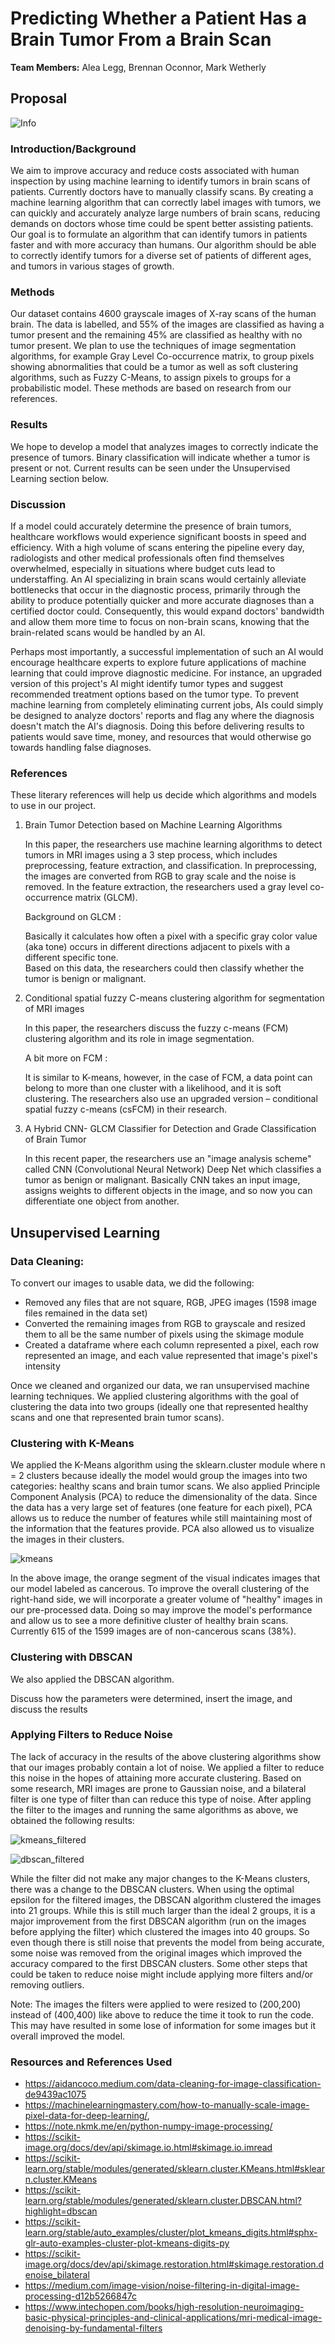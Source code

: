 # Predicting Whether a Patient Has a Brain Tumor From a Brain Scan

**Team Members:** Alea Legg, Brennan Oconnor, Mark Wetherly

## Proposal 

![Info](https://user-images.githubusercontent.com/31289084/121968442-573abb80-cd40-11eb-89e1-f002ce4db711.png)

### Introduction/Background
We aim to improve accuracy and reduce costs associated with human inspection by using machine learning to identify tumors in brain scans of patients. Currently doctors have to manually classify scans. By creating a machine learning algorithm that can correctly label images with tumors, we can quickly and accurately analyze large numbers of brain scans, reducing demands on doctors whose time could be spent better assisting patients. Our goal is to formulate an algorithm that can identify tumors in patients faster and with more accuracy than humans. Our algorithm should be able to correctly identify tumors for a diverse set of patients of different ages, and tumors in various stages of growth.

### Methods
Our dataset contains 4600 grayscale images of X-ray scans of the human brain. The data is labelled, and 55% of the images are classified as having a tumor present and the remaining 45% are classified as healthy with no tumor present. We plan to use the techniques of image segmentation algorithms, for example Gray Level Co-occurrence matrix, to group pixels showing abnormalities that could be a tumor as well as soft clustering algorithms, such as Fuzzy C-Means, to assign pixels to groups for a probabilistic model. These methods are based on research from our references.

### Results
We hope to develop a model that analyzes images to correctly indicate the presence of tumors. Binary classification will indicate whether a tumor is present or not. Current results can be seen under the Unsupervised Learning section below.

### Discussion
If a model could accurately determine the presence of brain tumors, healthcare workflows would experience significant boosts in speed and efficiency. With a high volume
of scans entering the pipeline every day, radiologists and other medical professionals often find themselves overwhelmed, especially in situations where budget cuts 
lead to understaffing. An AI specializing in brain scans would certainly alleviate bottlenecks that occur in the diagnostic process, primarily through the ability to
produce potentially quicker and more accurate diagnoses than a certified doctor could. Consequently, this would expand doctors' bandwidth and allow them more time to
focus on non-brain scans, knowing that the brain-related scans would be handled by an AI. 

Perhaps most importantly, a successful implementation of such an AI would encourage healthcare experts to explore future applications of machine learning that could
improve diagnostic medicine. For instance, an upgraded version of this project's AI might identify tumor types and suggest recommended treatment options based on the
tumor type. To prevent machine learning from completely eliminating current jobs, AIs could simply be designed to analyze doctors' reports and flag any where the diagnosis
doesn't match the AI's diagnosis. Doing this before delivering results to patients would save time, money, and resources that would otherwise go towards handling false
diagnoses.

### References
These literary references will help us decide which algorithms and models to use in our project.

1. Brain Tumor Detection based on Machine Learning Algorithms

    In this paper,  the researchers use machine learning algorithms to detect tumors in MRI images using a 3 step process, which includes preprocessing, feature extraction, and classification. In preprocessing,  the images are converted from RGB to gray scale and the noise is removed. In the feature extraction, the researchers used a gray level co-occurrence matrix (GLCM). 
   
    Background on GLCM : 
    
    Basically it calculates how often a pixel with a specific gray color value (aka tone) occurs in different directions adjacent to pixels with a different specific tone.           
    Based on this data, the researchers could then classify whether the tumor is benign or malignant. 
    
2. Conditional spatial fuzzy C-means clustering algorithm for segmentation of MRI images

    In this paper, the researchers discuss the fuzzy c-means (FCM) clustering algorithm and its role in image segmentation. 
    
    A bit more on FCM : 
    
    It is similar to K-means, however, in the case of FCM, a data point can belong to more than one cluster with a likelihood, and it is soft clustering. The researchers also use an upgraded version – conditional spatial fuzzy c-means (csFCM) in their research.
    
3. A Hybrid CNN- GLCM Classifier for Detection and Grade Classification of Brain Tumor

    In this recent paper, the researchers use an "image analysis scheme" called CNN (Convolutional Neural Network) Deep Net which classifies a tumor as benign or malignant. Basically CNN takes an input image, assigns weights to different objects in the image, and so now you can differentiate one object from another.

## Unsupervised Learning

### Data Cleaning:

To convert our images to usable data, we did the following: 
* Removed any files that are not square, RGB, JPEG images (1598 image files remained in the data set)
* Converted the remaining images from RGB to grayscale and resized them to all be the same number of pixels using the skimage module
* Created a dataframe where each column represented a pixel, each row represented an image, and each value represented that image's pixel's intensity 

Once we cleaned and organized our data, we ran unsupervised machine learning techniques. We applied clustering algorithms with the goal of clustering the data into two groups (ideally one that represented healthy scans and one that represented brain tumor scans). 

### Clustering with K-Means
We applied the K-Means algorithm using the sklearn.cluster module where n = 2 clusters because ideally the model would group the images into two categories: healthy scans and brain tumor scans. We also applied Principle Component Analysis (PCA) to reduce the dimensionality of the data. Since the data has a very large set of features (one feature for each pixel), PCA allows us to reduce the number of features while still maintaining most of the information that the features provide. PCA also allowed us to visualize the images in their clusters. 

![kmeans](https://user-images.githubusercontent.com/31289084/125023981-ec825480-e04d-11eb-8111-561aed4631a2.png)

In the above image, the orange segment of the visual indicates images that our model labeled as cancerous. To improve the overall clustering of the right-hand side, we will incorporate a greater volume of "healthy" images in our pre-processed data. Doing so may improve the model's performance and allow us to see a more definitive cluster of healthy brain scans. Currently 615 of the 1599 images are of non-cancerous scans (38%).

### Clustering with DBSCAN
We also applied the DBSCAN algorithm. 

Discuss how the parameters were determined, insert the image, and discuss the results

### Applying Filters to Reduce Noise
The lack of accuracy in the results of the above clustering algorithms show that our images probably contain a lot of noise. We applied a filter to reduce this noise in the hopes of attaining more accurate clustering. Based on some research, MRI images are prone to Gaussian noise, and a bilateral filter is one type of filter than can reduce this type of noise. After appling the filter to the images and running the same algorithms as above, we obtained the following results: 

![kmeans_filtered](https://user-images.githubusercontent.com/31289084/125023785-90b7cb80-e04d-11eb-95b3-2a414e604983.png)

![dbscan_filtered](https://user-images.githubusercontent.com/31289084/125023930-d2e10d00-e04d-11eb-99e5-ab07315bc27f.png)

While the filter did not make any major changes to the K-Means clusters, there was a change to the DBSCAN clusters. When using the optimal epsilon for the filtered images, the DBSCAN algorithm clustered the images into 21 groups. While this is still much larger than the ideal 2 groups, it is a major improvement from the first DBSCAN algorithm (run on the images before applying the filter) which clustered the images into 40 groups. So even though there is still noise that prevents the model from being accurate, some noise was removed from the original images which improved the accuracy compared to the first DBSCAN clusters. Some other steps that could be taken to reduce noise might include applying more filters and/or removing outliers. 

Note: The images the filters were applied to were resized to (200,200) instead of (400,400) like above to reduce the time it took to run the code. This may have resulted in some lose of information for some images but it overall improved the model. 


### Resources and References Used
* https://aidancoco.medium.com/data-cleaning-for-image-classification-de9439ac1075
* https://machinelearningmastery.com/how-to-manually-scale-image-pixel-data-for-deep-learning/, 
* https://note.nkmk.me/en/python-numpy-image-processing/
* https://scikit-image.org/docs/dev/api/skimage.io.html#skimage.io.imread
* https://scikit-learn.org/stable/modules/generated/sklearn.cluster.KMeans.html#sklearn.cluster.KMeans
* https://scikit-learn.org/stable/modules/generated/sklearn.cluster.DBSCAN.html?highlight=dbscan
* https://scikit-learn.org/stable/auto_examples/cluster/plot_kmeans_digits.html#sphx-glr-auto-examples-cluster-plot-kmeans-digits-py
* https://scikit-image.org/docs/dev/api/skimage.restoration.html#skimage.restoration.denoise_bilateral
* https://medium.com/image-vision/noise-filtering-in-digital-image-processing-d12b5266847c
* https://www.intechopen.com/books/high-resolution-neuroimaging-basic-physical-principles-and-clinical-applications/mri-medical-image-denoising-by-fundamental-filters
